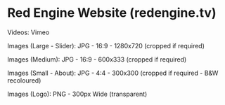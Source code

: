 Red Engine Website (redengine.tv)
=================================


Videos: Vimeo

Images (Large - Slider): JPG - 16:9 - 1280x720 (cropped if required)

Images (Medium): JPG - 16:9 - 600x333 (cropped if required)

Images (Small - About): JPG - 4:4 - 300x300 (cropped if required - B&W recoloured)

Images (Logo): PNG - 300px Wide (transparent)